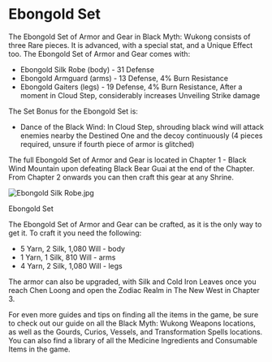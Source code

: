 # Ebongold Set

The Ebongold Set of Armor and Gear in Black Myth: Wukong consists of three Rare pieces. It is advanced, with a special stat, and a Unique Effect too. The Ebongold Set of Armor and Gear comes with: 

  * Ebongold Silk Robe (body) - 31 Defense
  * Ebongold Armguard (arms) - 13 Defense, 4% Burn Resistance
  * Ebongold Gaiters (legs) - 19 Defense, 4% Burn Resistance, After a moment in Cloud Step, considerably increases Unveiling Strike damage

The Set Bonus for the Ebongold Set is: 

  * Dance of the Black Wind: In Cloud Step, shrouding black wind will attack enemies nearby the Destined One and the decoy continuously (4 pieces required, unsure if fourth piece of armor is glitched)

The full Ebongold Set of Armor and Gear is located in Chapter 1 - Black Wind Mountain upon defeating Black Bear Guai at the end of the Chapter. From Chapter 2 onwards you can then craft this gear at any Shrine. 

![Ebongold Silk Robe.jpg](https://oyster.ignimgs.com/mediawiki/apis.ign.com/black-myth-wukong/6/61/Ebongold_Silk_Robe.jpg)

Ebongold Set

The Ebongold Set of Armor and Gear can be crafted, as it is the only way to get it. To craft it you need the following: 

  * 5 Yarn, 2 Silk, 1,080 Will - body
  * 1 Yarn, 1 Silk, 810 Will - arms
  * 4 Yarn, 2 Silk, 1,080 Will - legs

The armor can also be upgraded, with Silk and Cold Iron Leaves once you reach Chen Loong and open the Zodiac Realm in The New West in Chapter 3. 

For even more guides and tips on finding all the items in the game, be sure to check out our guide on all the Black Myth: Wukong Weapons locations, as well as the Gourds, Curios, Vessels, and Transformation Spells locations. You can also find a library of all the Medicine Ingredients and Consumable Items in the game.